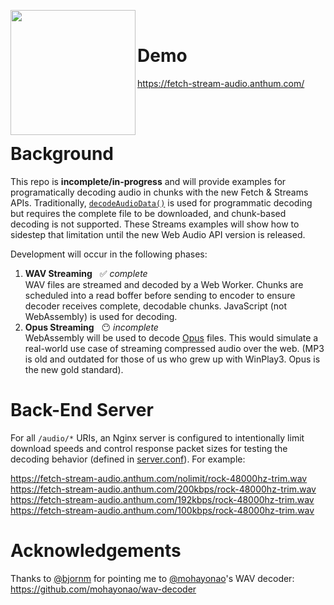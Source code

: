 <img clear="both" align="left" width="200px" src="https://fetch-stream-audio.anthum.com/img/logo-streams-audio.png" /><br>

# Demo

https://fetch-stream-audio.anthum.com/

<br><br>

# Background

This repo is **incomplete/in-progress** and will provide examples for programatically decoding audio in chunks with the new Fetch &amp; Streams APIs.  Traditionally, [`decodeAudioData()`](https://developer.mozilla.org/en-US/docs/Web/API/BaseAudioContext/decodeAudioData) is used for programmatic decoding but requires the complete file to be downloaded, and chunk-based decoding is not supported.  These Streams examples will show how to sidestep that limitation until the new Web Audio API version is released.

Development will occur in the following phases:

1. **WAV Streaming** &nbsp; ✅ *complete*<br>WAV files are streamed and decoded by a Web Worker.  Chunks are scheduled into a read boffer before sending to encoder to ensure decoder receives complete, decodable chunks.  JavaScript (not WebAssembly) is used for decoding.
1. **Opus Streaming** &nbsp; 😶 *incomplete*<br>WebAssembly will be used to decode [Opus](http://opus-codec.org/) files.  This would simulate a real-world use case of streaming compressed audio over the web.  (MP3 is old and outdated for those of us who grew up with WinPlay3.  Opus is the new gold standard).  

# Back-End Server

For all `/audio/*` URIs, an Nginx server is configured to intentionally limit download speeds and control response packet sizes for testing the decoding behavior (defined in [server.conf](.conf/nginx/server.conf)).  For example:

https://fetch-stream-audio.anthum.com/nolimit/rock-48000hz-trim.wav<br>
https://fetch-stream-audio.anthum.com/200kbps/rock-48000hz-trim.wav<br>
https://fetch-stream-audio.anthum.com/192kbps/rock-48000hz-trim.wav<br>
https://fetch-stream-audio.anthum.com/100kbps/rock-48000hz-trim.wav

# Acknowledgements

Thanks to [@bjornm](https://github.com/bjornm) for pointing me to [@mohayonao](https://github.com/mohayonao)'s WAV decoder: https://github.com/mohayonao/wav-decoder
